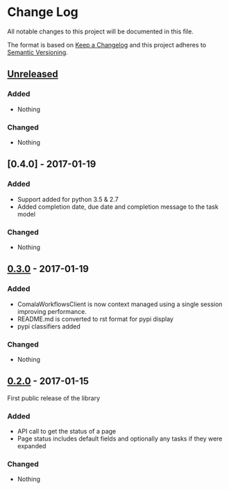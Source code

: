 # Change Log
All notable changes to this project will be documented in this file.

The format is based on [Keep a Changelog](http://keepachangelog.com/)
and this project adheres to [Semantic Versioning](http://semver.org/).

## [Unreleased]
### Added
- Nothing

### Changed
- Nothing

## [0.4.0] - 2017-01-19

### Added
- Support added for python 3.5 & 2.7
- Added completion date, due date and completion message to the task model

### Changed
- Nothing

## [0.3.0] - 2017-01-19

### Added
- ComalaWorkflowsClient is now context managed using a single session improving performance.
- README.md is converted to rst format for pypi display
- pypi classifiers added

### Changed
- Nothing

## [0.2.0] - 2017-01-15
First public release of the library

### Added
- API call to get the status of a page
- Page status includes default fields and optionally any tasks if they were expanded 

### Changed
- Nothing

[Unreleased]: https://github.com/DaveTCode/communardo-metadata-python-lib/compare/0.4.0...HEAD
[0.3.0]: https://github.com/DaveTCode/communardo-metadata-python-lib/compare/0.3.0...0.4.0
[0.3.0]: https://github.com/DaveTCode/communardo-metadata-python-lib/compare/0.2.0...0.3.0
[0.2.0]: https://github.com/DaveTCode/communardo-metadata-python-lib/compare/0.0.1...0.2.0